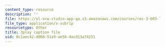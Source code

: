 ```yaml
---
content_type: resource
description: ''
file: https://ol-ocw-studio-app-qa.s3.amazonaws.com/courses/res-3-003-learn-to-build-your-own-videogame-with-the-unity-game-engine-and-microsoft-kinect-january-iap-2017/0c1aec42d06051a9ae5b4acd13a74251_ZLbt_1bI_NA.vtt
file_type: application/x-subrip
resourcetype: Other
title: 3play caption file
uid: 0c1aec42-d060-51a9-ae5b-4acd13a74251
---
```

